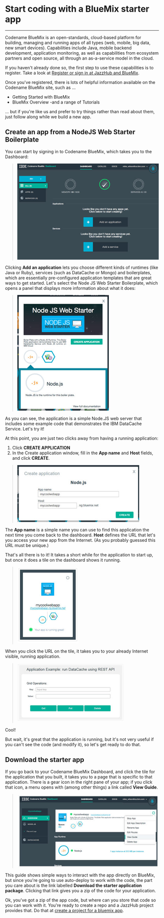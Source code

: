 # Start coding with a BlueMix starter app

***
Codename BlueMix is an open-standards, cloud-based platform for building, 
managing and running apps of all types (web, mobile, big data, new smart devices). 
Capabilities include Java, mobile backend development, application monitoring, 
as well as capabilities from ecosystem partners and open source, 
all through an as-a-service model in the cloud.

If you haven't already done so, the first step to use these capabilities is to register. 
Take a look at [Register or sign in at JazzHub and BlueMix](../Setup/registerandsignin).

Once you've registered, there is lots of helpful information available on the Codename BlueMix site, such as ...

* Getting Started with BlueMix
* BlueMix Overview
-and a range of Tutorials

... but if you're like us and prefer to try things rather than read about them, just follow along 
while we build a new app.

## Create an app from a NodeJS Web Starter Boilerplate

You can start by signing in to Codename BlueMix, which takes you to the Dashboard:

>	![Bluemix dashboard](../images/guidebm/bluemixdashboard.jpg)

Clicking **Add an application** lets you choose different kinds of runtimes (like Java or Ruby), 
services (such as DataCache or Mongo) and boilerplates, which are essentially pre-configured application templates 
that are great ways to get started. Let's select the Node JS Web Starter Boilerplate, 
which opens a panel that displays more information about what it does:

>	![Bluemix NodeJS app](../images/guidebm/bluemixnodejsstarter.jpg)

As you can see, the application is a simple Node.JS web server that includes some example code that 
demonstrates the IBM DataCache Service. Let's try it! 

At this point, you are just two clicks away from having a running application:

1. Click **CREATE APPLICATION**
2. In the Create application window, fill in the **App name** and **Host** fields, and click **CREATE**.

>	![Bluemix create app](../images/guidebm/bluemixcreateapp.jpg)

The **App name** is a simple name you can use to find this application the next time you come back to the 
dashboard. **Host** defines the URL that let's you access your new app from the Internet. 
(As you probably guessed this URL must be unique.)

That's all there is to it! It takes a short while for the application to start up, but once it does a 
tile on the dashboard shows it running.

>	![Bluemix app tile](../images/guidebm/bluemixapptile.jpg)

When you click the URL on the tile, it takes you to your already Internet visible, running application.

>	![Bluemix running app](../images/guidebm/bluemixrunningapp.jpg)

Cool!

But wait, it's great that the application is running, but it's not very useful if you can't see the code 
(and modify it), so let's get ready to do that.

## Download the starter app

If you go back to your Codename BlueMix Dashboard, and click the tile for the application that you built, it takes you to a page that is specific to that application. There is a gear icon in the right pane of your app; if you click that icon, a menu opens with (among other things) a link called **View Guide**.

>	![Bluemix app view guide](../images/guidebm/bluemixappviewgde.jpg)

This guide shows simple ways to interact with the app directly on BlueMix, but since you're going to use auto-deploy to work with the code, the part you care about is the link labelled **Download the starter application package**. Clicking that link gives you a zip of the code for your application.

Ok, you've got a zip of the app code, but where can you store that code so you can work with it. You're ready
to create a repo and a JazzHub project provides that. 
Do that at [create a project for a bluemix app](createproject). 
